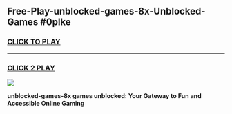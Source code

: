 
## Free-Play-unblocked-games-8x-Unblocked-Games #0plke
<h3>
<a href="https://news.freeplayer.one?title=unblocked-games-8x&ref=8M">CLICK TO PLAY</a></h3>
<hr>

<h3>
<a href="https://news.freeplayer.one?title=unblocked-games-8x&ref=8M">CLICK 2 PLAY</a>
  
</h3>

<a href="https://news.freeplayer.one?title=unblocked-games-8x&ref=8M"><img src="https://clearcache.store/games.png"></a>


**unblocked-games-8x games unblocked: Your Gateway to Fun and Accessible Online Gaming**
